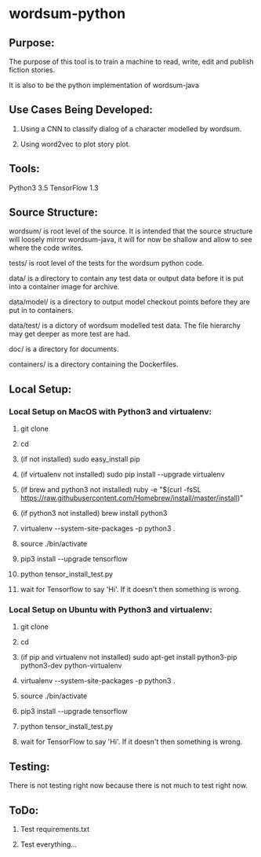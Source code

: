 # wordsum-python

## Purpose:
The purpose of this tool is to train a machine to read, write, edit and publish fiction stories.

It is also to be the python implementation of wordsum-java

## Use Cases Being Developed:
1. Using a CNN to classify dialog of a character modelled by wordsum.

2. Using word2vec to plot story plot.


## Tools:
Python3 3.5
TensorFlow 1.3


## Source Structure:

wordsum/ is root level of the source. It is intended that the source structure will
        loosely mirror wordsum-java, it will for now be shallow and allow to
        see where the code writes.

tests/ is root level of the tests for the wordsum python code.

data/ is a directory to contain any test data or output data before it is put
        into a container image for archive.

data/model/ is a directory to output model checkout points before they are put in to
        containers.

data/test/ is a dictory of wordsum modelled test data. The file hierarchy may get
        deeper as more test are had.

doc/ is a directory for documents.

containers/ is a directory containing the Dockerfiles.

## Local Setup:

### Local Setup on MacOS with Python3 and virtualenv:

1. git clone <source>

2. cd <source>

3. (if not installed) sudo easy_install pip

4. (if virtualenv not installed) sudo pip install --upgrade virtualenv

5. (if brew and python3 not installed) ruby -e "$(curl -fsSL https://raw.githubusercontent.com/Homebrew/install/master/install)"

6. (if python3 not installed) brew install python3

7. virtualenv --system-site-packages -p python3 .

8. source ./bin/activate

9. pip3 install --upgrade tensorflow

10. python tensor_install_test.py

11. wait for Tensorflow to say 'Hi'. If it doesn't then something is wrong.


### Local Setup on Ubuntu with Python3 and virtualenv:

1. git clone <source>

2. cd <source>

3. (if pip and virtualenv not installed) sudo apt-get install python3-pip python3-dev python-virtualenv

4. virtualenv --system-site-packages -p python3 .

5. source ./bin/activate

6. pip3 install --upgrade tensorflow

7. python tensor_install_test.py

8. wait for TensorFlow to say 'Hi'. If it doesn't then something is wrong.


## Testing:
There is not testing right now because there is not much to test right now.

## ToDo:
1. Test requirements.txt

2. Test everything...



